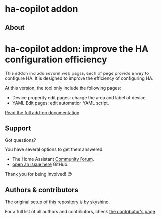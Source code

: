 # ha-copilot addon


## About

# ha-copilot addon: improve the HA configuration efficiency

This addon include several web pages, each of page provide a way to configure HA. It is designed to improve the efficiency of configuring HA.

At this version, the tool only include the following pages:

- Device properity edit pages: change the area and label of device.
- YAML Edit pages: edit automation YAML script.

[Read the full add-on documentation][docs]

## Support

Got questions?

You have several options to get them answered:

- The Home Assistant [Community Forum][forum].
- [open an issue here][issue] GitHub.

Thank you for being involved! :heart_eyes:

## Authors & contributors

The original setup of this repository is by [skyshino][skyshino].

For a full list of all authors and contributors,
check [the contributor's page][contributors].

[forum]: https://community.home-assistant.io/t/ha-copilot-addon/869506
[skyshino]: https://github.com/skyshino
[contributors]: https://github.com/skyshino/addon-ha-copilot/issues
[docs]: https://github.com/skyshino/addon-ha-copilot/blob/main/ha-copilot/DOCS.md
[issue]: https://github.com/skyshino/addon-ha-copilot/issues
[releases]: https://github.com/skyshino/addon-ha-copilot/releases
[repository]: https://github.com/skyshino/addon-ha-copilot

